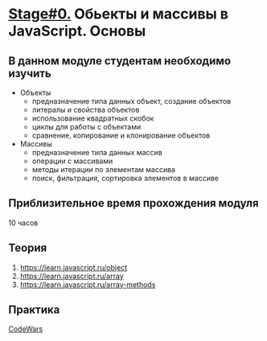 # [Stage#0.](../../) Обьекты и массивы в JavaScript. Основы
## В данном модуле студентам необходимо изучить
- Объекты
    - предназначение типа данных объект, создание объектов
    - литералы и свойства объектов
    - использование квадратных скобок
    - циклы для работы с объектами
    - сравнение, копирование и клонирование объектов
- Массивы
    - предназначение типа данных массив
    - операции с массивами
    - методы итерации по элементам массива
    - поиск, фильтрация, сортировка элементов в массиве

## Приблизительное время прохождения модуля
10 часов

## Теория 
1. https://learn.javascript.ru/object
2. https://learn.javascript.ru/array
3. https://learn.javascript.ru/array-methods

## Практика 
[CodeWars](https://github.com/rolling-scopes-school/tasks/tree/master/stage0/modules/codewars)